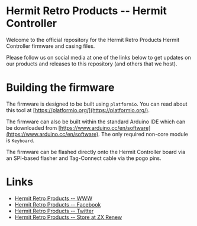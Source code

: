 
# Hermit Retro Products -- Hermit Controller

Welcome to the official repository for the  Hermit Retro Products Hermit
Controller firmware and casing files.

Please follow us on social media at one of the links below to get updates
on our products and releases to this repository (and others that we host).

# Building the firmware

The firmware is designed to be built using `platformio`. You can read
about this tool at [https://platformio.org/](https://platformio.org/).

The firmware can also be built within the standard Arduino IDE which can
be downloaded from [https://www.arduino.cc/en/software](https://www.arduino.cc/en/software). The only required non-core module is `Keyboard`.

The firmware can be flashed directly onto the Hermit Controller board via
an SPI-based flasher and Tag-Connect cable via the pogo pins.

# Links

* [Hermit Retro Products -- WWW](https://hermitretro.com)
* [Hermit Retro Products -- Facebook](https://www.facebook.com/hermitretro)
* [Hermit Retro Products -- Twitter](https://www.twitter.com/hermitretro)
* [Hermit Retro Products -- Store at ZX Renew](https://zxrenew.co.uk/Hermit-Retro-ZX-Spectrum-Board-c72555098)

